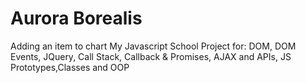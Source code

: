 # Aurora Borealis
Adding an item to chart 
My Javascript School Project for:
DOM, DOM Events, JQuery, Call Stack, Callback & Promises, AJAX and APIs, JS Prototypes,Classes and OOP


